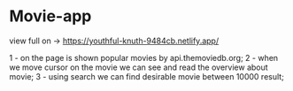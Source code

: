 # Movie-app

view full on -> https://youthful-knuth-9484cb.netlify.app/

1 - on the page is shown popular movies by api.themoviedb.org;
2 - when we move cursor on the movie we can see and read the overview about movie;
3 - using search we can find desirable movie between 10000 result;
